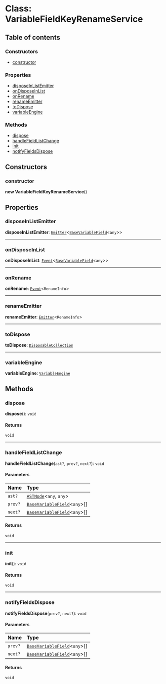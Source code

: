 # Class: VariableFieldKeyRenameService

## Table of contents

### Constructors

* [constructor](/auto-docs/fixed-layout-editor/classes/VariableFieldKeyRenameService.md#constructor)

### Properties

* [disposeInListEmitter](/auto-docs/fixed-layout-editor/classes/VariableFieldKeyRenameService.md#disposeinlistemitter)
* [onDisposeInList](/auto-docs/fixed-layout-editor/classes/VariableFieldKeyRenameService.md#ondisposeinlist)
* [onRename](/auto-docs/fixed-layout-editor/classes/VariableFieldKeyRenameService.md#onrename)
* [renameEmitter](/auto-docs/fixed-layout-editor/classes/VariableFieldKeyRenameService.md#renameemitter)
* [toDispose](/auto-docs/fixed-layout-editor/classes/VariableFieldKeyRenameService.md#todispose)
* [variableEngine](/auto-docs/fixed-layout-editor/classes/VariableFieldKeyRenameService.md#variableengine)

### Methods

* [dispose](/auto-docs/fixed-layout-editor/classes/VariableFieldKeyRenameService.md#dispose)
* [handleFieldListChange](/auto-docs/fixed-layout-editor/classes/VariableFieldKeyRenameService.md#handlefieldlistchange)
* [init](/auto-docs/fixed-layout-editor/classes/VariableFieldKeyRenameService.md#init)
* [notifyFieldsDispose](/auto-docs/fixed-layout-editor/classes/VariableFieldKeyRenameService.md#notifyfieldsdispose)

## Constructors

### constructor

**new VariableFieldKeyRenameService**()

## Properties

### disposeInListEmitter

**disposeInListEmitter**: [`Emitter`](/auto-docs/fixed-layout-editor/classes/Emitter.md)<[`BaseVariableField`](/auto-docs/fixed-layout-editor/classes/BaseVariableField.md)<`any`>>

***

### onDisposeInList

**onDisposeInList**: [`Event`](/auto-docs/fixed-layout-editor/interfaces/Event-1.md)<[`BaseVariableField`](/auto-docs/fixed-layout-editor/classes/BaseVariableField.md)<`any`>>

***

### onRename

**onRename**: [`Event`](/auto-docs/fixed-layout-editor/interfaces/Event-1.md)<`RenameInfo`>

***

### renameEmitter

**renameEmitter**: [`Emitter`](/auto-docs/fixed-layout-editor/classes/Emitter.md)<`RenameInfo`>

***

### toDispose

**toDispose**: [`DisposableCollection`](/auto-docs/fixed-layout-editor/classes/DisposableCollection.md)

***

### variableEngine

**variableEngine**: [`VariableEngine`](/auto-docs/fixed-layout-editor/classes/VariableEngine.md)

## Methods

### dispose

**dispose**(): `void`

#### Returns

`void`

***

### handleFieldListChange

**handleFieldListChange**(`ast?`, `prev?`, `next?`): `void`

#### Parameters

| Name | Type |
| :------ | :------ |
| `ast?` | [`ASTNode`](/auto-docs/fixed-layout-editor/classes/ASTNode.md)<`any`, `any`> |
| `prev?` | [`BaseVariableField`](/auto-docs/fixed-layout-editor/classes/BaseVariableField.md)<`any`>\[] |
| `next?` | [`BaseVariableField`](/auto-docs/fixed-layout-editor/classes/BaseVariableField.md)<`any`>\[] |

#### Returns

`void`

***

### init

**init**(): `void`

#### Returns

`void`

***

### notifyFieldsDispose

**notifyFieldsDispose**(`prev?`, `next?`): `void`

#### Parameters

| Name | Type |
| :------ | :------ |
| `prev?` | [`BaseVariableField`](/auto-docs/fixed-layout-editor/classes/BaseVariableField.md)<`any`>\[] |
| `next?` | [`BaseVariableField`](/auto-docs/fixed-layout-editor/classes/BaseVariableField.md)<`any`>\[] |

#### Returns

`void`
